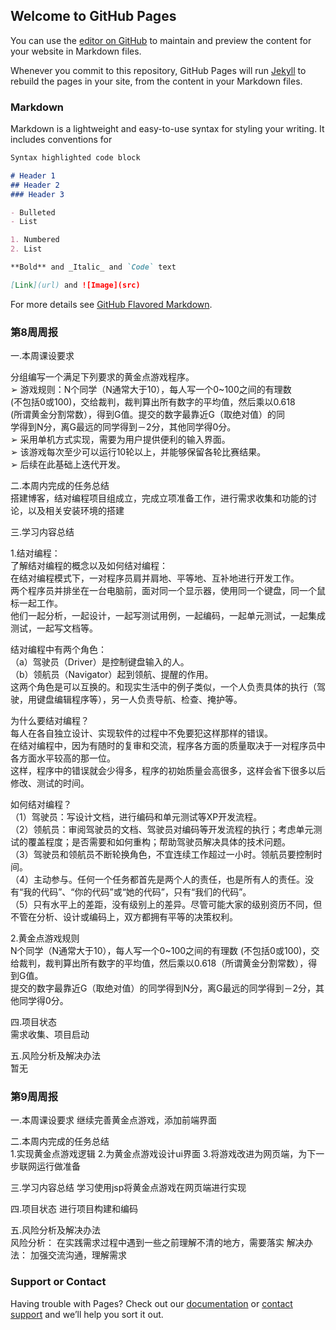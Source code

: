 ## Welcome to GitHub Pages

You can use the [editor on GitHub](https://github.com/kkkcx/kkkcx.github.io/edit/master/index.md) to maintain and preview the content for your website in Markdown files.

Whenever you commit to this repository, GitHub Pages will run [Jekyll](https://jekyllrb.com/) to rebuild the pages in your site, from the content in your Markdown files.

### Markdown

Markdown is a lightweight and easy-to-use syntax for styling your writing. It includes conventions for

```markdown
Syntax highlighted code block

# Header 1
## Header 2
### Header 3

- Bulleted
- List

1. Numbered
2. List

**Bold** and _Italic_ and `Code` text

[Link](url) and ![Image](src)
```

For more details see [GitHub Flavored Markdown](https://guides.github.com/features/mastering-markdown/).

### 第8周周报

一.本周课设要求

分组编写一个满足下列要求的黄金点游戏程序。  
➢ 游戏规则：N个同学（N通常大于10），每人写一个0~100之间的有理数   
(不包括0或100)，交给裁判，裁判算出所有数字的平均值，然后乘以0.618    
(所谓黄金分割常数），得到G值。提交的数字最靠近G（取绝对值）的同   
学得到N分，离G最远的同学得到－2分，其他同学得0分。  
➢ 采用单机方式实现，需要为用户提供便利的输入界面。  
➢ 该游戏每次至少可以运行10轮以上，并能够保留各轮比赛结果。  
➢ 后续在此基础上迭代开发。  

二.本周内完成的任务总结  
搭建博客，结对编程项目组成立，完成立项准备工作，进行需求收集和功能的讨论，以及相关安装环境的搭建

三.学习内容总结

1.结对编程：  
了解结对编程的概念以及如何结对编程：  
在结对编程模式下，一对程序员肩并肩地、平等地、互补地进行开发工作。  
两个程序员并排坐在一台电脑前，面对同一个显示器，使用同一个键盘，同一个鼠标一起工作。  
他们一起分析，一起设计，一起写测试用例，一起编码，一起单元测试，一起集成测试，一起写文档等。

结对编程中有两个角色：  
（a）驾驶员（Driver）是控制键盘输入的人。  
（b）领航员（Navigator）起到领航、提醒的作用。  
这两个角色是可以互换的。和现实生活中的例子类似，一个人负责具体的执行（驾驶，用键盘编辑程序等），另一人负责导航、检查、掩护等。  

为什么要结对编程？  
每人在各自独立设计、实现软件的过程中不免要犯这样那样的错误。  
在结对编程中，因为有随时的复审和交流，程序各方面的质量取决于一对程序员中各方面水平较高的那一位。  
这样，程序中的错误就会少得多，程序的初始质量会高很多，这样会省下很多以后修改、测试的时间。

如何结对编程？  
（1）驾驶员：写设计文档，进行编码和单元测试等XP开发流程。  
（2）领航员：审阅驾驶员的文档、驾驶员对编码等开发流程的执行；考虑单元测试的覆盖程度；是否需要和如何重构；帮助驾驶员解决具体的技术问题。  
（3）驾驶员和领航员不断轮换角色，不宜连续工作超过一小时。领航员要控制时间。  
（4）主动参与。任何一个任务都首先是两个人的责任，也是所有人的责任。没有“我的代码”、“你的代码”或“她的代码”，只有“我们的代码”。  
（5）只有水平上的差距，没有级别上的差异。尽管可能大家的级别资历不同，但不管在分析、设计或编码上，双方都拥有平等的决策权利。  

2.黄金点游戏规则  
N个同学（N通常大于10），每人写一个0~100之间的有理数 (不包括0或100)，交给裁判，裁判算出所有数字的平均值，然后乘以0.618（所谓黄金分割常数），得到G值。  
提交的数字最靠近G（取绝对值）的同学得到N分，离G最远的同学得到－2分，其他同学得0分。  

四.项目状态  
需求收集、项目启动  

五.风险分析及解决办法  
暂无  

### 第9周周报

一.本周课设要求
继续完善黄金点游戏，添加前端界面

二.本周内完成的任务总结  
1.实现黄金点游戏逻辑
2.为黄金点游戏设计ui界面
3.将游戏改进为网页端，为下一步联网运行做准备

三.学习内容总结
学习使用jsp将黄金点游戏在网页端进行实现

四.项目状态
进行项目构建和编码

五.风险分析及解决办法  
风险分析：
在实践需求过程中遇到一些之前理解不清的地方，需要落实
解决办法：
加强交流沟通，理解需求




### Support or Contact

Having trouble with Pages? Check out our [documentation](https://docs.github.com/categories/github-pages-basics/) or [contact support](https://github.com/contact) and we’ll help you sort it out.
